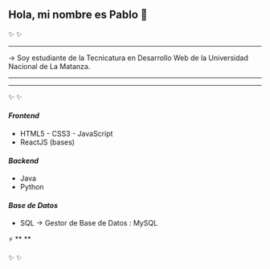 ## Hola, mi nombre es Pablo 👋
✨   ✨ 

****

-> Soy estudiante de la Tecnicatura en Desarrollo Web de la Universidad Nacional de La Matanza.
****
****

✨   ✨ 

#### *Frontend*

- HTML5 - CSS3 - JavaScript 
- ReactJS (bases)
#### *Backend*

- Java
- Python 
#### *Base de Datos*

- SQL -> Gestor de Base de Datos :  MySQL

⚡ ** **

✨   ✨ 

